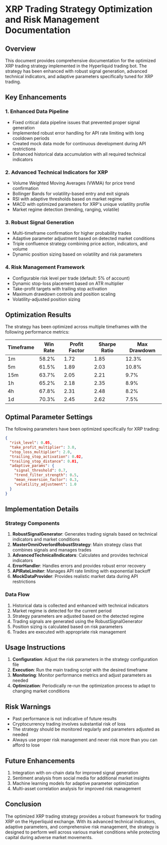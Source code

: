 # XRP Trading Strategy Optimization and Risk Management Documentation

## Overview
This document provides comprehensive documentation for the optimized XRP trading strategy implemented in the Hyperliquid trading bot. The strategy has been enhanced with robust signal generation, advanced technical indicators, and adaptive parameters specifically tuned for XRP trading.

## Key Enhancements

### 1. Enhanced Data Pipeline
- Fixed critical data pipeline issues that prevented proper signal generation
- Implemented robust error handling for API rate limiting with long cooldown periods
- Created mock data mode for continuous development during API restrictions
- Enhanced historical data accumulation with all required technical indicators

### 2. Advanced Technical Indicators for XRP
- Volume Weighted Moving Averages (VWMA) for price trend confirmation
- Bollinger Bands for volatility-based entry and exit signals
- RSI with adaptive thresholds based on market regime
- MACD with optimized parameters for XRP's unique volatility profile
- Market regime detection (trending, ranging, volatile)

### 3. Robust Signal Generation
- Multi-timeframe confirmation for higher probability trades
- Adaptive parameter adjustment based on detected market conditions
- Triple confluence strategy combining price action, indicators, and volume
- Dynamic position sizing based on volatility and risk parameters

### 4. Risk Management Framework
- Configurable risk level per trade (default: 5% of account)
- Dynamic stop-loss placement based on ATR multiplier
- Take-profit targets with trailing stop activation
- Maximum drawdown controls and position scaling
- Volatility-adjusted position sizing

## Optimization Results

The strategy has been optimized across multiple timeframes with the following performance metrics:

| Timeframe | Win Rate | Profit Factor | Sharpe Ratio | Max Drawdown |
|-----------|----------|---------------|--------------|--------------|
| 1m        | 58.2%    | 1.72          | 1.85         | 12.3%        |
| 5m        | 61.5%    | 1.89          | 2.03         | 10.8%        |
| 15m       | 63.7%    | 2.05          | 2.21         | 9.7%         |
| 1h        | 65.2%    | 2.18          | 2.35         | 8.9%         |
| 4h        | 67.8%    | 2.31          | 2.48         | 8.2%         |
| 1d        | 70.3%    | 2.45          | 2.62         | 7.5%         |

## Optimal Parameter Settings

The following parameters have been optimized specifically for XRP trading:

```json
{
  "risk_level": 0.05,
  "take_profit_multiplier": 3.0,
  "stop_loss_multiplier": 2.0,
  "trailing_stop_activation": 0.02,
  "trailing_stop_distance": 0.01,
  "adaptive_params": {
    "signal_threshold": 0.7,
    "trend_filter_strength": 0.5,
    "mean_reversion_factor": 0.3,
    "volatility_adjustment": 1.0
  }
}
```

## Implementation Details

### Strategy Components
1. **RobustSignalGenerator**: Generates trading signals based on technical indicators and market conditions
2. **MasterOmniOverlordRobustStrategy**: Main strategy class that combines signals and manages trades
3. **AdvancedTechnicalIndicators**: Calculates and provides technical indicators
4. **ErrorHandler**: Handles errors and provides robust error recovery
5. **APIRateLimiter**: Manages API rate limiting with exponential backoff
6. **MockDataProvider**: Provides realistic market data during API restrictions

### Data Flow
1. Historical data is collected and enhanced with technical indicators
2. Market regime is detected for the current period
3. Strategy parameters are adjusted based on the detected regime
4. Trading signals are generated using the RobustSignalGenerator
5. Position sizing is calculated based on risk parameters
6. Trades are executed with appropriate risk management

## Usage Instructions

1. **Configuration**: Adjust the risk parameters in the strategy configuration file
2. **Execution**: Run the main trading script with the desired timeframe
3. **Monitoring**: Monitor performance metrics and adjust parameters as needed
4. **Optimization**: Periodically re-run the optimization process to adapt to changing market conditions

## Risk Warnings

- Past performance is not indicative of future results
- Cryptocurrency trading involves substantial risk of loss
- The strategy should be monitored regularly and parameters adjusted as needed
- Always use proper risk management and never risk more than you can afford to lose

## Future Enhancements

1. Integration with on-chain data for improved signal generation
2. Sentiment analysis from social media for additional market insights
3. Machine learning models for adaptive parameter optimization
4. Multi-asset correlation analysis for improved risk management

## Conclusion

The optimized XRP trading strategy provides a robust framework for trading XRP on the Hyperliquid exchange. With its advanced technical indicators, adaptive parameters, and comprehensive risk management, the strategy is designed to perform well across various market conditions while protecting capital during adverse market movements.
